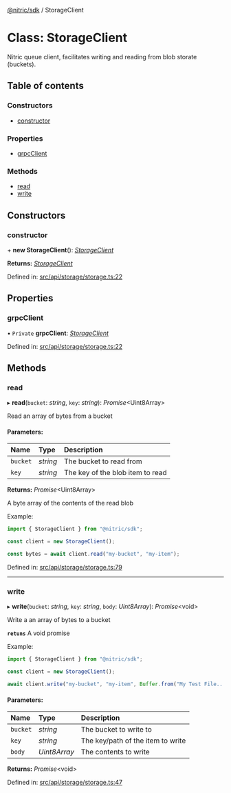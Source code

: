 [@nitric/sdk](../README.md) / StorageClient

# Class: StorageClient

Nitric queue client, facilitates writing and reading from blob storate (buckets).

## Table of contents

### Constructors

- [constructor](storageclient.md#constructor)

### Properties

- [grpcClient](storageclient.md#grpcclient)

### Methods

- [read](storageclient.md#read)
- [write](storageclient.md#write)

## Constructors

### constructor

\+ **new StorageClient**(): [*StorageClient*](storageclient.md)

**Returns:** [*StorageClient*](storageclient.md)

Defined in: [src/api/storage/storage.ts:22](https://github.com/nitrictech/node-sdk/blob/ba26202/src/api/storage/storage.ts#L22)

## Properties

### grpcClient

• `Private` **grpcClient**: [*StorageClient*](grpc.storage.storageclient.md)

Defined in: [src/api/storage/storage.ts:22](https://github.com/nitrictech/node-sdk/blob/ba26202/src/api/storage/storage.ts#L22)

## Methods

### read

▸ **read**(`bucket`: *string*, `key`: *string*): *Promise*<Uint8Array\>

Read an array of bytes from a bucket

#### Parameters:

Name | Type | Description |
:------ | :------ | :------ |
`bucket` | *string* | The bucket to read from   |
`key` | *string* | The key of the blob item to read   |

**Returns:** *Promise*<Uint8Array\>

A byte array of the contents of the read blob

Example:
```typescript
import { StorageClient } from "@nitric/sdk";

const client = new StorageClient();

const bytes = await client.read("my-bucket", "my-item");
```

Defined in: [src/api/storage/storage.ts:79](https://github.com/nitrictech/node-sdk/blob/ba26202/src/api/storage/storage.ts#L79)

___

### write

▸ **write**(`bucket`: *string*, `key`: *string*, `body`: *Uint8Array*): *Promise*<void\>

Write a an array of bytes to a bucket

**`retuns`** A void promise

Example:
```typescript
import { StorageClient } from "@nitric/sdk";

const client = new StorageClient();

await client.write("my-bucket", "my-item", Buffer.from("My Test File..."));
```

#### Parameters:

Name | Type | Description |
:------ | :------ | :------ |
`bucket` | *string* | The bucket to write to   |
`key` | *string* | The key/path of the item to write   |
`body` | *Uint8Array* | The contents to write   |

**Returns:** *Promise*<void\>

Defined in: [src/api/storage/storage.ts:47](https://github.com/nitrictech/node-sdk/blob/ba26202/src/api/storage/storage.ts#L47)
